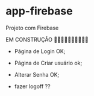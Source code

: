 # app-firebase
Projeto com Firebase


EM CONSTRUÇÃO 🚧🚧🚧🚧🚧🚧🚧🚧🚧🚧

- Página de Login OK;
- Página de Criar usuário ok;
- Alterar Senha OK;

- fazer logoff  ??

